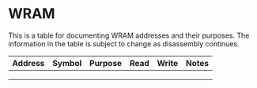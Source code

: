 # WRAM
This is a table for documenting WRAM addresses and their purposes. The information in the table is subject to change as disassembly continues.

| Address | Symbol | Purpose | Read | Write | Notes |
|---------|:------:|:-------:|:----:|:-----:|:-----:|
|         |        |         |      |       |       |
|         |        |         |      |       |       |
|         |        |         |      |       |       |
